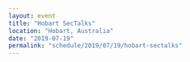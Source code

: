 ```yaml
---
layout: event
title: "Hobart SecTalks"
location: "Hobart, Australia"
date: "2019-07-19"
permalink: "schedule/2019/07/19/hobart-sectalks"
---
```

